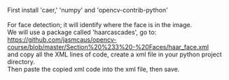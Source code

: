 First install 'caer,' 'numpy' and 'opencv-contrib-python'<br>
<br>
For face detection; it will identify where the face is in the image.<br>
We will use a package called 'haarcascades', go to: https://github.com/jasmcaus/opencv-course/blob/master/Section%20%233%20-%20Faces/haar_face.xml<br>
and copy all the XML lines of code, create a xml file in your python project directory.<br>
Then paste the copied xml code into the xml file, then save.<br>